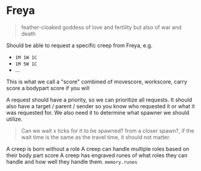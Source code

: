 # Freya
> feather-cloaked goddess of love and fertility but also of war and death

Should be able to request a specific creep from Freya, e.g.
* `1M 1W 1C`
* `1M 5W 1C`
* ...

This is what we call a "score" combined of movescore, workscore, carry score a bodypart score if you will

A request should have a priority, so we can prioritize all requests. It should also have a target / parent / sender so you know who requested it or what it was requested for. We also need it to determine what spawner we should utilize.
> Can we wait x ticks for it to be spawned? from a closer spawn?, if the wait time is the same as the travel time, it should not matter.

A creep is born without a role
A creep can handle multiple roles based on their body part score
A creep has engraved runes of what roles they can handle and how well they handle them. `memory.runes`

